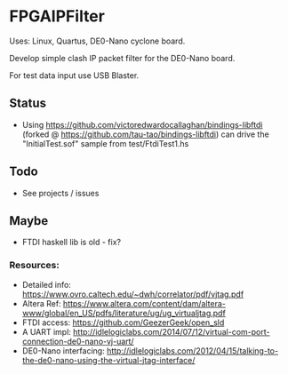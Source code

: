 # FPGAIPFilter

Uses: Linux, Quartus, DE0-Nano cyclone board.

Develop simple clash IP packet filter for the DE0-Nano board.

For test data input use USB Blaster.

## Status
- Using https://github.com/victoredwardocallaghan/bindings-libftdi (forked @ https://github.com/tau-tao/bindings-libftdi) can drive the "InitialTest.sof" sample from test/FtdiTest1.hs

## Todo
- See projects / issues

## Maybe
- FTDI haskell lib is old - fix?

### Resources:

- Detailed info: https://www.ovro.caltech.edu/~dwh/correlator/pdf/vjtag.pdf
- Altera Ref: https://www.altera.com/content/dam/altera-www/global/en_US/pdfs/literature/ug/ug_virtualjtag.pdf
- FTDI access: https://github.com/GeezerGeek/open_sld
- A UART impl: http://idlelogiclabs.com/2014/07/12/virtual-com-port-connection-de0-nano-vj-uart/
- DE0-Nano interfacing: http://idlelogiclabs.com/2012/04/15/talking-to-the-de0-nano-using-the-virtual-jtag-interface/
